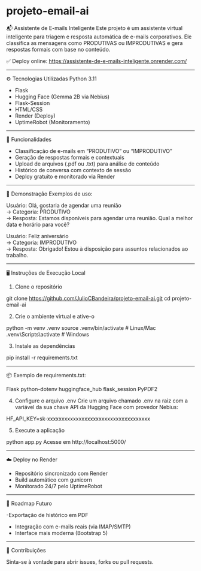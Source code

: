 # projeto-email-ai
📬 Assistente de E-mails Inteligente
Este projeto é um assistente virtual inteligente para triagem e resposta automática de e-mails corporativos. Ele classifica as mensagens como PRODUTIVAS ou IMPRODUTIVAS e gera respostas formais com base no conteúdo.

✅ Deploy online:
https://assistente-de-e-mails-inteligente.onrender.com/

----------------------------------------------

⚙️ Tecnologias Utilizadas
Python 3.11

- Flask
- Hugging Face (Gemma 2B via Nebius)
- Flask-Session
- HTML/CSS
- Render (Deploy)
- UptimeRobot (Monitoramento)

----------------------------------------------

🧠 Funcionalidades

- Classificação de e-mails em “PRODUTIVO” ou “IMPRODUTIVO”
- Geração de respostas formais e contextuais
- Upload de arquivos (.pdf ou .txt) para análise de conteúdo
- Histórico de conversa com contexto de sessão
- Deploy gratuito e monitorado via Render

----------------------------------------------

🧪 Demonstração
Exemplos de uso:

Usuário: Olá, gostaria de agendar uma reunião  
→ Categoria: PRODUTIVO  
→ Resposta: Estamos disponíveis para agendar uma reunião. Qual a melhor data e horário para você?

Usuário: Feliz aniversário  
→ Categoria: IMPRODUTIVO  
→ Resposta: Obrigado! Estou à disposição para assuntos relacionados ao trabalho.

----------------------------------------------

🖥️ Instruções de Execução Local
1. Clone o repositório

git clone https://github.com/JulioCBandeira/projeto-email-ai.git
cd projeto-email-ai

2. Crie o ambiente virtual e ative-o

python -m venv .venv
source .venv/bin/activate      # Linux/Mac
.venv\Scripts\activate         # Windows

3. Instale as dependências

pip install -r requirements.txt

----------------------------------------------

📦 Exemplo de requirements.txt:

Flask
python-dotenv
huggingface_hub
flask_session
PyPDF2

4. Configure o arquivo .env
Crie um arquivo chamado .env na raiz com a variável da sua chave API da Hugging Face com provedor Nebius:

HF_API_KEY=sk-xxxxxxxxxxxxxxxxxxxxxxxxxxxxxxxxxxxx

5. Execute a aplicação

python app.py
Acesse em http://localhost:5000/

----------------------------------------------

☁️ Deploy no Render

- Repositório sincronizado com Render
- Build automático com gunicorn
- Monitorado 24/7 pelo UptimeRobot

----------------------------------------------

🧠 Roadmap Futuro

-Exportação de histórico em PDF
- Integração com e-mails reais (via IMAP/SMTP)
- Interface mais moderna (Bootstrap 5)

----------------------------------------------

🤝 Contribuições

Sinta-se à vontade para abrir issues, forks ou pull requests.